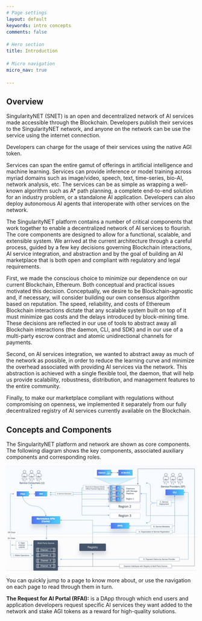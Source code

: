 ```yaml
---
# Page settings
layout: default
keywords: intro concepts
comments: false

# Hero section
title: Introduction

# Micro navigation
micro_nav: true

---
```

## Overview

SingularityNET (SNET) is an open and decentralized network of AI services made accessible through the Blockchain. Developers publish their services to the SingularityNET network, and anyone on the network can be use the service using the internet connection. 

Developers can charge for the usage of their services using the native AGI token.

Services can span the entire gamut of offerings in artificial intelligence and machine learning. Services can provide inference or model training across myriad domains such as image/video, speech, text, time-series, bio-AI, network analysis, etc. The services can be as simple as wrapping a well-known algorithm such as A* path planning, a complete end-to-end solution for an industry problem, or a standalone AI application. Developers can also deploy autonomous AI agents that interoperate with other services on the network.

The SingularityNET platform contains a number of critical components that work together to enable a decentralized network of AI services to flourish. The core components are designed to allow for a functional, scalable, and extensible system. We arrived at the current architecture through a careful process, guided by a few key decisions governing Blockchain
interactions, AI service integration, and abstraction and by the goal of building an AI marketplace that is both open and compliant with regulatory and legal requirements.

First, we made the conscious choice to minimize our dependence on our current Blockchain, Ethereum. Both conceptual and practical issues motivated this decision. Conceptually, we desire to be Blockchain-agnostic and, if necessary, will consider building our own consensus algorithm based on reputation. The speed, reliability, and costs of Ethereum Blockchain interactions dictate that any
scalable system built on top of it must minimize gas costs and the delays introduced by block-mining time. These decisions are reflected in our use of tools to abstract away all Blockchain interactions (the daemon, CLI, and SDK) and in our use of a multi-party escrow contract and atomic unidirectional channels for payments.

Second, on AI services integration, we wanted to abstract away as much of the network as possible, in order to reduce the learning curve and minimize the overhead associated with providing AI services via the network. This abstraction is achieved with a single flexible tool, the daemon, that will help us provide scalability, robustness, distribution, and management features to the entire community.

Finally, to make our marketplace compliant with regulations without compromising on openness, we implemented it separately from our fully decentralized registry of AI services currently available on the Blockchain.

## Concepts and Components

The SingularityNET platform and network are shown as core components. The following diagram shows the key components,  associated auxiliary components and corresponding roles.

![components](/assets/img/platform_components.jpg)

  
 You can quickly jump to a page to know more about, or use the navigation on each page to read through them in turn. 

**The Request for AI Portal (RFAI):** is a DApp through which end users and application developers request specific AI services they want added to the network and stake AGI tokens as a reward for high-quality solutions.


